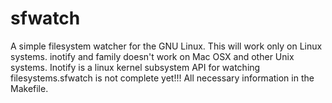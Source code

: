 # sfwatch
A simple filesystem watcher for the GNU Linux. This will work only on Linux systems. inotify and family doesn't work on
Mac OSX and other Unix systems. Inotify is a linux kernel subsystem API for watching filesystems.sfwatch is not complete yet!!! All necessary information in the Makefile.
